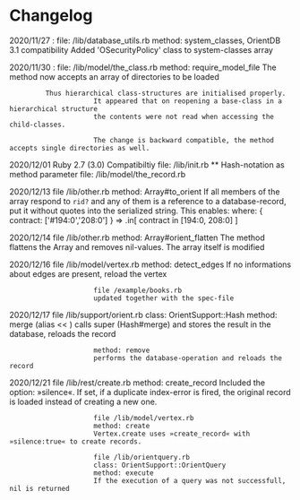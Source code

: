 Changelog
=========
2020/11/27 : file: /lib/database_utils.rb
             method: system_classes,  OrientDB 3.1 compatibility
						 Added 'OSecurityPolicy' class to system-classes array 
             

2020/11/30 : file: /lib/model/the_class.rb
             method: require_model_file
						 The method now accepts an array of directories to be loaded

             Thus hierarchical class-structures are initialised properly.
						 It appeared that on reopening a base-class in a hierarchical structure
						 the contents were not read when accessing the child-classes. 

						 The change is backward compatible, the method accepts single directories as well.

2020/12/01   Ruby 2.7 (3.0) Compatibiltiy
             file: /lib/init.rb         ** Hash-notation as method parameter
						 file: /lib/model/the_record.rb   

2020/12/13   file /lib/other.rb
             method: Array#to_orient
						 If all members of the array respond to `rid?`  and any of them is a reference
						 to a database-record, put it without quotes into the serialized string.
						 This enables:  where: { contract: ['#194:0','208:0'] } => .in[ contract in [194:0, 208:0] ]

2020/12/14   file /lib/other.rb
             method: Array#orient_flatten
						 The method flattens the Array and removes nil-values. The array itself is modified

2020/12/16   file /lib/model/vertex.rb
             method: detect_edges
						 If no informations about edges are present, reload the vertex 

						 file /example/books.rb
						 updated together with the spec-file

2020/12/17   file /lib/support/orient.rb
             class: OrientSupport::Hash
						 method: merge (alias << ) 
						 calls super (Hash#merge) and stores the result in the database, reloads the record

						 method: remove
						 performs the database-operation and reloads the record

2020/12/21   file /lib/rest/create.rb
             method: create_record 
						 Included the option: »silence«.  If set, if a duplicate index-error is fired, the 
						 original record is loaded instead of creating a new one.

						 file /lib/model/vertex.rb
						 method: create
						 Vertex.create uses »create_record« with »silence:true« to create records. 

						 file /lib/orientquery.rb
						 class: OrientSupport::OrientQuery
						 method: execute
						 If the execution of a query was not successfull, nil is returned

